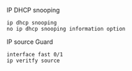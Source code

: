 IP DHCP snooping

```
ip dhcp snooping
no ip dhcp snooping information option
```



IP source Guard

```
interface fast 0/1
ip veritfy source 
```

